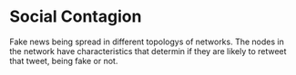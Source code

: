 # Social Contagion

Fake news being spread in different topologys of networks. The nodes in the network have characteristics that determin if they are likely to retweet that tweet, being fake or not.
